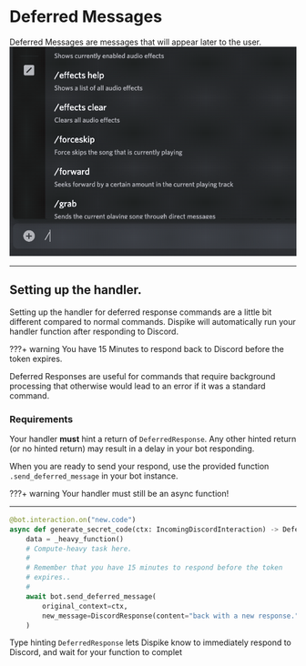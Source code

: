 # Deferred Messages

Deferred Messages are messages that will appear later to the user. 
![GifOfDeferredMessage](images/loadingDeferred.gif)

***

## Setting up the handler.

Setting up the handler for deferred response commands are a little bit different compared to normal commands. Dispike will automatically run your handler function after responding to Discord.

???+ warning
	You have 15 Minutes to respond back to Discord before the token expires. 

Deferred Responses are useful for commands that require background processing that otherwise would lead to an error if it was a standard command.


### Requirements
Your handler **must** hint a return of ``DeferredResponse``. Any other hinted return (or no hinted return) may result in a delay in your bot responding. 

When you are ready to send your respond, use the provided function ``.send_deferred_message`` in your bot instance.

???+ warning
	Your handler must still be an async function!

***
```python
@bot.interaction.on("new.code")
async def generate_secret_code(ctx: IncomingDiscordInteraction) -> DeferredResponse:
    data = _heavy_function()
    # Compute-heavy task here.
    #
    # Remember that you have 15 minutes to respond before the token
    # expires..
    #
    await bot.send_deferred_message(
        original_context=ctx,
        new_message=DiscordResponse(content="back with a new response."),
    )
```

Type hinting ``DeferredResponse`` lets Dispike know to immediately respond to Discord, and wait for your function to complet
